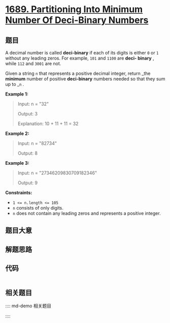 # [1689. Partitioning Into Minimum Number Of Deci-Binary Numbers](https://leetcode.com/problems/partitioning-into-minimum-number-of-deci-binary-numbers/)

## 题目

A decimal number is called **deci-binary** if each of its digits is either `0`
or `1` without any leading zeros. For example, `101` and `1100` are **deci-
binary** , while `112` and `3001` are not.

Given a string `n` that represents a positive decimal integer, return _the
**minimum** number of positive **deci-binary** numbers needed so that they sum
up to _`n` _._



**Example 1:**

> Input: n = "32"
> 
> Output: 3
> 
> Explanation: 10 + 11 + 11 = 32

**Example 2:**

> Input: n = "82734"
> 
> Output: 8

**Example 3:**

> Input: n = "27346209830709182346"
> 
> Output: 9

**Constraints:**

  * `1 <= n.length <= 105`
  * `n` consists of only digits.
  * `n` does not contain any leading zeros and represents a positive integer.


## 题目大意

## 解题思路

## 代码

```javascript

```

## 相关题目

:::: md-demo 相关题目

::::
